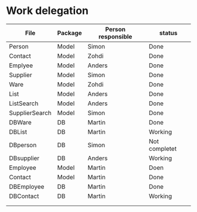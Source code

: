 # Work delegation

| File | Package |  Person responsible | status |
| ---- | ------- | ------------------ | ------ |
| Person | Model | Simon | Done |
| Contact | Model | Zohdi | Done |
| Emplyee | Model | Anders | Done |
| Supplier | Model | Simon | Done |
| Ware | Model| Zohdi | Done |
| List | Model | Anders | Done |
| ListSearch | Model | Anders | Done |
| SupplierSearch | Model | Simon | Done |
| DBWare | DB | Martin | Done |
| DBList | DB | Martin | Working |
| DBperson | DB | Simon | Not completet |
| DBsupplier | DB | Anders | Working |
| Employee | Model | Martin | Doen |
| Contact | Model | Martin | Done |
| DBEmployee | DB | Martin | Done |
| DBContact | DB | Martin | Working |
|  |  |  |  |
|  |  |  |  |
